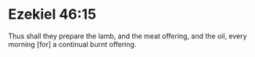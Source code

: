 # Ezekiel 46:15

Thus shall they prepare the lamb, and the meat offering, and the oil, every morning [for] a continual burnt offering.